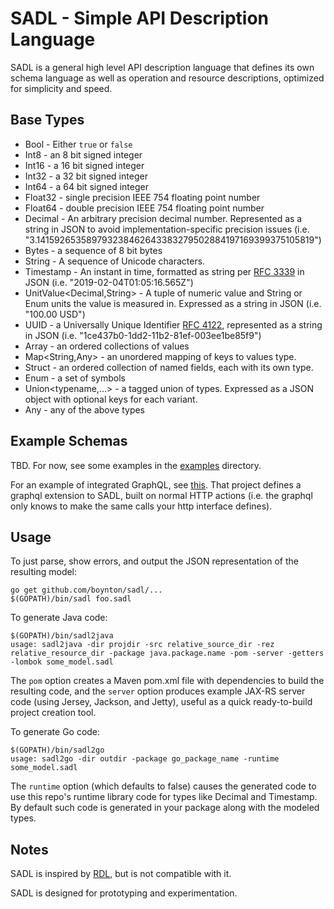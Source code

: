 # SADL - Simple API Description Language

SADL is a general high level API description language that defines its own schema language as well as operation and resource
descriptions, optimized for simplicity and speed.

## Base Types

- Bool - Either `true` or `false`
- Int8 - an 8 bit signed integer
- Int16 - a 16 bit signed integer
- Int32 - a 32 bit signed integer
- Int64 - a 64 bit signed integer
- Float32 - single precision IEEE 754 floating point number
- Float64 - double precision IEEE 754 floating point number
- Decimal - An arbitrary precision decimal number. Represented as a string in JSON to avoid implementation-specific precision issues (i.e. "3.141592653589793238462643383279502884197169399375105819")
- Bytes - a sequence of 8 bit bytes
- String - A sequence of Unicode characters.
- Timestamp - An instant in time, formatted as string per [RFC 3339](http://tools.ietf.org/html/rfc3339) in JSON (i.e. "2019-02-04T01:05:16.565Z")
- UnitValue<Decimal,String> - A tuple of numeric value and String or Enum units the value is measured in. Expressed as a string in JSON (i.e. "100.00 USD")
- UUID - a Universally Unique Identifier [RFC 4122](http://tools.ietf.org/html/rfc4122), represented as a string in JSON (i.e. "1ce437b0-1dd2-11b2-81ef-003ee1be85f9")
- Array<Any> - an ordered collections of values
- Map<String,Any> - an unordered mapping of keys to values type.
- Struct - an ordered collection of named fields, each with its own type.
- Enum - a set of symbols
- Union<typename,...> - a tagged union of types. Expressed as a JSON object with optional keys for each variant.
- Any - any of the above types

## Example Schemas

TBD. For now, see some examples in the [examples](https://github.com/boynton/sadl/tree/master/examples) directory.

For an example of integrated GraphQL, see [this](https://github.com/boynton/sadl2javagql). That project defines a graphql
extension to SADL, built on normal HTTP actions (i.e. the graphql only knows to make the same calls your http interface defines).

## Usage

To just parse, show errors, and output the JSON representation of the resulting model:

    go get github.com/boynton/sadl/...
    $(GOPATH)/bin/sadl foo.sadl

To generate Java code:

    $(GOPATH)/bin/sadl2java
    usage: sadl2java -dir projdir -src relative_source_dir -rez relative_resource_dir -package java.package.name -pom -server -getters -lombok some_model.sadl

The `pom` option creates a Maven pom.xml file with dependencies to build the resulting code, and the `server` option produces example JAX-RS server code (using
Jersey, Jackson, and Jetty), useful as a quick ready-to-build project creation tool.

To generate Go code:

    $(GOPATH)/bin/sadl2go
    usage: sadl2go -dir outdir -package go_package_name -runtime some_model.sadl

The `runtime` option (which defaults to false) causes the generated code to use this repo's runtime library code for types like Decimal and Timestamp. By default
such code is generated in your package along with the modeled types.

## Notes

SADL is inspired by [RDL](https://github.com/ardielle), but is not compatible with it.

SADL is designed for prototyping and experimentation.








